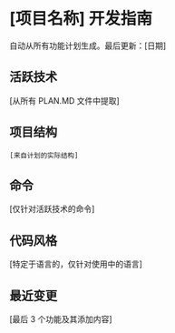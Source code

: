 # [项目名称] 开发指南

自动从所有功能计划生成。最后更新：[日期]

## 活跃技术
[从所有 PLAN.MD 文件中提取]

## 项目结构
```
[来自计划的实际结构]
```

## 命令
[仅针对活跃技术的命令]

## 代码风格
[特定于语言的，仅针对使用中的语言]

## 最近变更
[最后 3 个功能及其添加内容]

<!-- 手动添加开始 -->
<!-- 手动添加结束 -->

